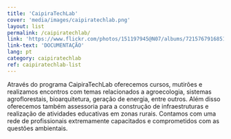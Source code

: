 ```yaml
---
title: 'CaipiraTechLab'
cover: 'media/images/caipiratechlab.png'
layout: list
permalink: /caipiratechlab/
link: 'https://www.flickr.com/photos/151197945@N07/albums/72157679168514796'
link-text: 'DOCUMENTAÇÃO'
lang: pt
category: caipiratechlab
ref: caipiratechlab-list
---
```

Através do programa CaipiraTechLab oferecemos cursos, mutirões e realizamos encontros com temas relacionados a agroecologia, sistemas agroflorestais, bioarquitetura, geração de energia, entre outros. Além disso oferecemos também assessoria para a construção de infraestruturas e realização de atividades educativas em zonas rurais. Contamos com uma rede de profissionais extremamente capacitados e comprometidos com as questões ambientais.   
